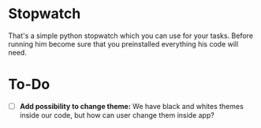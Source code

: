 # Stopwatch

That's a simple python stopwatch which you can use for your tasks. Before running him become sure that you preinstalled everything his code will need.

# To-Do

- [ ] **Add possibility to change theme:** We have black and whites themes inside our code, but how can user change them inside app?
